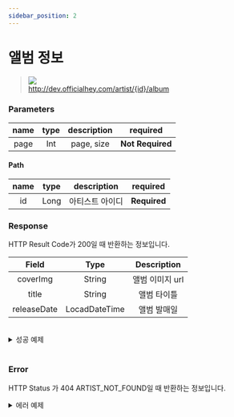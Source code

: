 ```yaml
---
sidebar_position: 2
---
```


# 앨범 정보


> ![](https://img.shields.io/static/v1?label=&message=GET&color=brightgreen) <br/>
> http://dev.officialhey.com/artist/{id}/album


### Parameters
|  name   |  type  |             description             |     required     |
|:-------:|:------:|:-----------------------------------:|:----------------:|
|  page   |  Int   |             page, size              | **Not Required** |

#### Path
| name | type | description | required |
|:----:|:----:|:-----------:| :---: |
|  id  | Long |  아티스트 아이디   | **Required** |


### Response

HTTP Result Code가 200일 때 반환하는 정보입니다.

|    Field    |     Type      | Description |   
|:-----------:|:-------------:|:-----------:|
|  coverImg   |    String     | 앨범 이미지 url  | 
|    title    |    String     |   앨범 타이틀    |   
| releaseDate | LocadDateTime |   앨범 발매일    |  

<br/>

  <details markdown="1">
  <summary>성공 예제</summary>

  ```
{
    "ok": true,
    "data": {
        "content": [
            {
                "coverImg": "image.jpg",
                "title": "title",
                "releaseDate": "1998-07-06T12:00:00"
            }
        ],
        "currentPage": 0,
        "size": 20,
        "first": true,
        "last": true
    }
}
  ```
  </details>

<br/>

### Error

HTTP Status 가 404 ARTIST_NOT_FOUND일 때 반환하는 정보입니다.

<details markdown="1">
  <summary>에러 예제</summary>

  ```
{
    "ok": false,
    "timestamp": "2024-04-18T16:24:34.500251",
    "status": 404,
    "error": "NOT_FOUND",
    "code": "ARTIST_NOT_FOUND",
    "message": "아티스트를 찾을 수 없습니다."
}
  ```

  </details>


<br/>